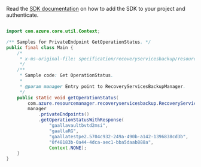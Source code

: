 Read the [SDK documentation](https://github.com/Azure/azure-sdk-for-java/blob/azure-resourcemanager-recoveryservicesbackup_1.0.0-beta.2/sdk/recoveryservicesbackup/azure-resourcemanager-recoveryservicesbackup/README.md) on how to add the SDK to your project and authenticate.

```java

import com.azure.core.util.Context;

/** Samples for PrivateEndpoint GetOperationStatus. */
public final class Main {
    /*
     * x-ms-original-file: specification/recoveryservicesbackup/resource-manager/Microsoft.RecoveryServices/stable/2021-07-01/examples/PrivateEndpointConnection/GetPrivateEndpointConnectionOperationStatus.json
     */
    /**
     * Sample code: Get OperationStatus.
     *
     * @param manager Entry point to RecoveryServicesBackupManager.
     */
    public static void getOperationStatus(
        com.azure.resourcemanager.recoveryservicesbackup.RecoveryServicesBackupManager manager) {
        manager
            .privateEndpoints()
            .getOperationStatusWithResponse(
                "gaallavaultbvtd2msi",
                "gaallaRG",
                "gaallatestpe2.5704c932-249a-490b-a142-1396838cd3b",
                "0f48183b-0a44-4dca-aec1-bba5daab888a",
                Context.NONE);
    }
}
```
